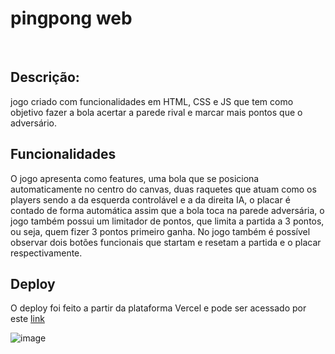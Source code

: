 <h1> pingpong web </h1>
  <br>

  <h2>Descrição:</h2>
  jogo criado com funcionalidades em HTML, CSS e JS que tem como objetivo fazer a bola acertar a parede rival e marcar mais pontos que o adversário.

  <br>
  
  <h2>Funcionalidades</h2>
  O jogo apresenta como features, uma bola que se posiciona automaticamente no centro do canvas, duas raquetes que atuam como os players sendo a da esquerda controlável e a da direita IA, o placar é contado de forma automática assim que a bola toca na parede adversária, o jogo também possui um limitador de pontos, que limita a partida a 3 pontos, ou seja, quem fizer 3 pontos primeiro ganha. No jogo também é possível observar dois botões funcionais que startam e resetam a partida e o placar respectivamente.

  <h2>Deploy</h2>
  O deploy foi feito a partir da plataforma Vercel e pode ser acessado por este <a href="https://pingpongweb.vercel.app/" target="_blank"> link </a>

  <br>

  ![image](https://github.com/user-attachments/assets/3f33446a-5835-48ad-b6c9-6361a318d96f)

  


  

